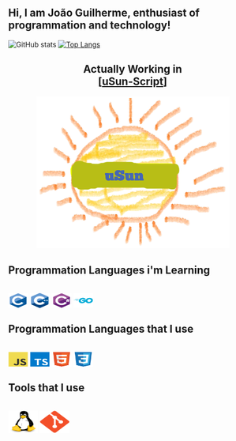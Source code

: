## Hi, I am João Guilherme, enthusiast of programmation and technology!

![GitHub stats](https://github-readme-stats.vercel.app/api?username=Joao-Guil&show_icons=true&theme=dracula)
[![Top Langs](https://github-readme-stats.vercel.app/api/top-langs/?username=Joao-Guil&theme=dracula)](https://github.com/Joao-Guil/github-readme-stats)

<div align="center">
  
## Actually Working in <br> [<a href="https://github.com/Joao-Guil/uSun-Script">uSun-Script</a>]
<img src="./uSun-removebg-preview.png">

</div>

## Programmation Languages i'm Learning
<div style="display: inline_block"><br>
  <img align="center" alt="C" height="30" width="40" src="https://raw.githubusercontent.com/devicons/devicon/master/icons/c/c-original.svg">
  <img align="center" alt="C++" height="30" width="40" src="https://raw.githubusercontent.com/devicons/devicon/master/icons/cplusplus/cplusplus-original.svg">
  <img align="center" alt="C#" height="30" width="40" src="https://raw.githubusercontent.com/devicons/devicon/master/icons/csharp/csharp-original.svg">
  <img align="center" alt="Go" height="30" width="40" src="https://raw.githubusercontent.com/devicons/devicon/master/icons/go/go-original-wordmark.svg">
</div>

## Programmation Languages that I use

<div style="display: inline_block"><br>
  <img align="center" alt="JS" height="30" width="40" src="https://raw.githubusercontent.com/devicons/devicon/master/icons/javascript/javascript-original.svg">
  <img align="center" alt="TS" height="30" width="40" src="https://raw.githubusercontent.com/devicons/devicon/master/icons/typescript/typescript-original.svg">
  <img align="center" alt="HTML5" height="30" width="40" src="https://raw.githubusercontent.com/devicons/devicon/master/icons/html5/html5-original.svg">
  <img align="center" alt="CSS3" height="30" width="40" src="https://raw.githubusercontent.com/devicons/devicon/master/icons/css3/css3-original.svg">
</div>

## Tools that I use

<div style="display: inline_block"><br>
  <img align="center" alt="Linux" height="45" width="60" src="https://raw.githubusercontent.com/devicons/devicon/master/icons/linux/linux-original.svg">
  <img align="center" alt="Git" height="45" width="60" src="https://raw.githubusercontent.com/devicons/devicon/master/icons/git/git-original.svg">
</div>

##
